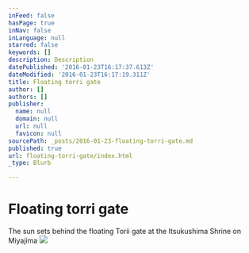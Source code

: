 ```yaml
---
inFeed: false
hasPage: true
inNav: false
inLanguage: null
starred: false
keywords: []
description: Description
datePublished: '2016-01-23T16:17:37.613Z'
dateModified: '2016-01-23T16:17:19.311Z'
title: Floating torri gate
author: []
authors: []
publisher:
  name: null
  domain: null
  url: null
  favicon: null
sourcePath: _posts/2016-01-23-floating-torri-gate.md
published: true
url: floating-torri-gate/index.html
_type: Blurb

---
```

# Floating torri gate

The sun sets behind the floating Torii gate at the Itsukushima Shrine on Miyajima
![](https://the-grid-user-content.s3-us-west-2.amazonaws.com/0b2d89af-2db5-43d1-a2d9-785449317ec2.jpg)